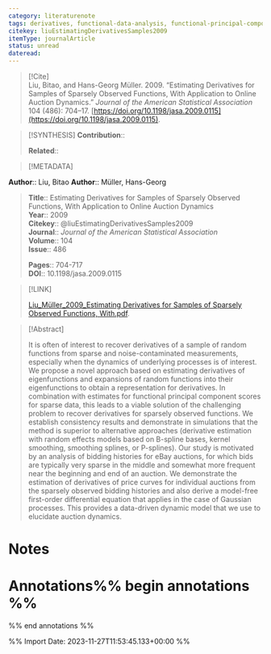 ```yaml
---
category: literaturenote
tags: derivatives, functional-data-analysis, functional-principal-components, smoothness, sparse-functional-data
citekey: liuEstimatingDerivativesSamples2009
itemType: journalArticle
status: unread  
dateread:  
---
```


> [!Cite]  
> Liu, Bitao, and Hans-Georg Müller. 2009. “Estimating Derivatives for Samples of Sparsely Observed Functions, With Application to Online Auction Dynamics.” _Journal of the American Statistical Association_ 104 (486): 704–17. [https://doi.org/10.1198/jasa.2009.0115](https://doi.org/10.1198/jasa.2009.0115).

> [!SYNTHESIS] 
>**Contribution**::
>
>**Related**:: 
>

> [!METADATA]  
>
**Author**:: Liu, Bitao
**Author**:: Müller, Hans-Georg<br>
> **Title**:: Estimating Derivatives for Samples of Sparsely Observed Functions, With Application to Online Auction Dynamics    
> **Year**:: 2009     
> **Citekey**:: @liuEstimatingDerivativesSamples2009    
>**Journal**:: *Journal of the American Statistical Association*    
>**Volume**:: 104    
>**Issue**:: 486     
>    
>    
>     
> **Pages**:: 704-717    
>**DOI**:: 10.1198/jasa.2009.0115    
>

> [!LINK] 
>
> [Liu_Müller_2009_Estimating Derivatives for Samples of Sparsely Observed Functions, With.pdf](file:///Users/steven/Library/CloudStorage/GoogleDrive-steven.golovkine@ul.ie/My%20Drive/bibliography/Journal%20of%20the%20American%20Statistical%20Association/2009/Liu_Müller_2009_Estimating%20Derivatives%20for%20Samples%20of%20Sparsely%20Observed%20Functions,%20With.pdf).

>[!Abstract]
>
>It is often of interest to recover derivatives of a sample of random functions from sparse and noise-contaminated measurements, especially when the dynamics of underlying processes is of interest. We propose a novel approach based on estimating derivatives of eigenfunctions and expansions of random functions into their eigenfunctions to obtain a representation for derivatives. In combination with estimates for functional principal component scores for sparse data, this leads to a viable solution of the challenging problem to recover derivatives for sparsely observed functions. We establish consistency results and demonstrate in simulations that the method is superior to alternative approaches (derivative estimation with random effects models based on B-spline bases, kernel smoothing, smoothing splines, or P-splines). Our study is motivated by an analysis of bidding histories for eBay auctions, for which bids are typically very sparse in the middle and somewhat more frequent near the beginning and end of an auction. We demonstrate the estimation of derivatives of price curves for individual auctions from the sparsely observed bidding histories and also derive a model-free first-order differential equation that applies in the case of Gaussian processes. This provides a data-driven dynamic model that we use to elucidate auction dynamics.
>>


# Notes<br>
# Annotations%% begin annotations %%  
 
  
%% end annotations %%

%% Import Date: 2023-11-27T11:53:45.133+00:00 %%
